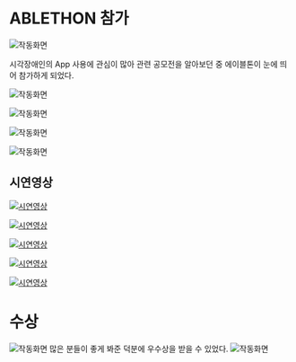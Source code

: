 # ABLETHON 참가

![작동화면](https://kkimsangheon.github.io/2017/10/17/ablethon/0.jpg)

시각장애인의 App 사용에 관심이 많아 관련 공모전을 알아보던 중 에이블톤이 눈에 띄어 참가하게 되었다.

![작동화면](https://kkimsangheon.github.io/2017/10/17/ablethon/33.jpg)

![작동화면](https://kkimsangheon.github.io/2017/10/17/ablethon/3.PNG)

![작동화면](https://kkimsangheon.github.io/2017/10/17/ablethon/4.PNG)

![작동화면](https://kkimsangheon.github.io/2017/10/17/ablethon/5.PNG)



## 시연영상

[![시연영상](https://img.youtube.com/vi/dYBPrOKW99M/0.jpg)](https://www.youtube.com/watch?v=dYBPrOKW99M)

[![시연영상](https://img.youtube.com/vi/NpqYYXhiFzM/0.jpg)](https://www.youtube.com/watch?v=NpqYYXhiFzM)

[![시연영상](https://img.youtube.com/vi/UZxKuUvjezA/0.jpg)](https://www.youtube.com/watch?v=UZxKuUvjezA)

[![시연영상](https://img.youtube.com/vi/mm-xTgbOLdw/0.jpg)](https://www.youtube.com/watch?v=mm-xTgbOLdw)

[![시연영상](https://img.youtube.com/vi/teWgX4QBYLY/0.jpg)](https://www.youtube.com/watch?v=teWgX4QBYLY)

# 수상 
![작동화면](https://kkimsangheon.github.io/2017/10/17/ablethon/11.jpg)
많은 분들이 좋게 봐준 덕분에 우수상을 받을 수 있었다.
![작동화면](https://kkimsangheon.github.io/2017/10/17/ablethon/2.jpg)
